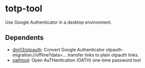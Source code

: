 # totp-tool

Use Google Authenticator in a desktop environment.

## Dependents

- [dim13/otpauth](https://github.com/dim13/otpauth): Convert Google Authenticator otpauth-migration://offline?data=... transfer links to plain otpauth links.
- [oathtool](http://www.nongnu.org/oath-toolkit/): Open AuTHentication (OATH) one-time password tool
